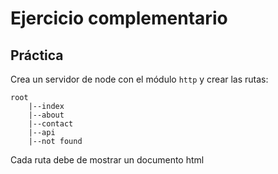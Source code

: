 # Ejercicio complementario

## Práctica

Crea un servidor de node con el módulo `http` y crear las rutas:

```
root
    |--index
    |--about
    |--contact
    |--api
    |--not found
```

Cada ruta debe de mostrar un documento html
